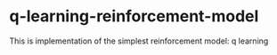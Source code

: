 # q-learning-reinforcement-model
This is implementation of the simplest reinforcement model: q learning
